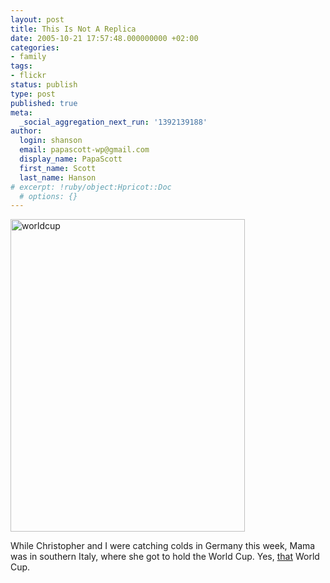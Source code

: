 ```yaml
---
layout: post
title: This Is Not A Replica
date: 2005-10-21 17:57:48.000000000 +02:00
categories:
- family
tags:
- flickr
status: publish
type: post
published: true
meta:
  _social_aggregation_next_run: '1392139188'
author:
  login: shanson
  email: papascott-wp@gmail.com
  display_name: PapaScott
  first_name: Scott
  last_name: Hanson
# excerpt: !ruby/object:Hpricot::Doc
  # options: {}
---
```

<p><a href="http://www.flickr.com/photos/papascott/54599089/" title="World Cup"><img src="http://static.flickr.com/26/54599089_6fbdd4c54c.jpg" width="375" height="500" alt="worldcup" /></a></p>
<p>While Christopher and I were catching colds in Germany this week, Mama was in southern Italy, where she got to hold the World Cup. Yes, <a href="http://fifaworldcup.yahoo.com/">that</a> World Cup.</p>
